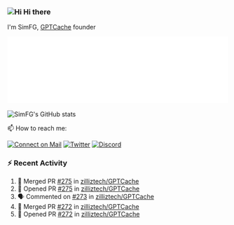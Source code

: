 ### <img src='https://qpluspicture.oss-cn-beijing.aliyuncs.com/6LjjQA/Hi.gif' alt='Hi' width="24"/> Hi there

I'm SimFG, [GPTCache](https://github.com/zilliztech/GPTCache) founder

![Metrics 👋](/metrics.plugin.followup.user.svg)

![SimFG's GitHub stats](https://github-readme-stats.vercel.app/api?username=SimFG&show_icons=true&theme=radical&count_private=true)

📫 How to reach me:

[![Connect on Mail](https://img.shields.io/badge/Ask%20me-anything-1abc9c.svg)](mailto:1142838399@qq.com)
[![Twitter](https://img.shields.io/twitter/follow/FogSim?style=social)](https://twitter.com/FogSim)
[![Discord](https://img.shields.io/discord/1092648432495251507?label=Discord&logo=discord)](https://discord.gg/Q8C6WEjSWV)

### :zap: Recent Activity

<!--START_SECTION:activity-->
1. 🎉 Merged PR [#275](https://github.com/zilliztech/GPTCache/pull/275) in [zilliztech/GPTCache](https://github.com/zilliztech/GPTCache)
2. 💪 Opened PR [#275](https://github.com/zilliztech/GPTCache/pull/275) in [zilliztech/GPTCache](https://github.com/zilliztech/GPTCache)
3. 🗣 Commented on [#273](https://github.com/zilliztech/GPTCache/issues/273) in [zilliztech/GPTCache](https://github.com/zilliztech/GPTCache)
4. 🎉 Merged PR [#272](https://github.com/zilliztech/GPTCache/pull/272) in [zilliztech/GPTCache](https://github.com/zilliztech/GPTCache)
5. 💪 Opened PR [#272](https://github.com/zilliztech/GPTCache/pull/272) in [zilliztech/GPTCache](https://github.com/zilliztech/GPTCache)
<!--END_SECTION:activity-->

